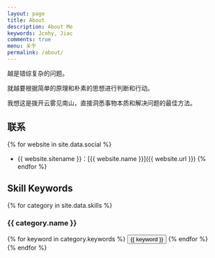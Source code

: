 ```yaml
---
layout: page
title: About
description: About Me
keywords: Jcohy, Jiac
comments: true
menu: 关于
permalink: /about/
---
```


越是错综复杂的问题。

就越要根据简单的原理和朴素的思想进行判断和行动。

我想这是拨开云雾见南山，直接洞悉事物本质和解决问题的最佳方法。

## 联系

{% for website in site.data.social %}
* {{ website.sitename }}：[{{ website.name }}]({{ website.url }})
{% endfor %}

## Skill Keywords

{% for category in site.data.skills %}
### {{ category.name }}
<div class="btn-inline">
{% for keyword in category.keywords %}
<button class="btn btn-outline" type="button">{{ keyword }}</button>
{% endfor %}
</div>
{% endfor %}
